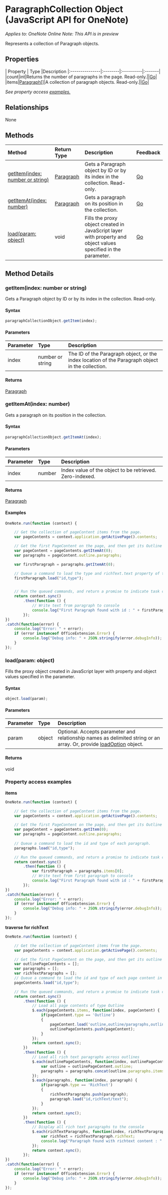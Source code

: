 # ParagraphCollection Object (JavaScript API for OneNote)

_Applies to: OneNote Online_
_Note: This API is in preview_

Represents a collection of Paragraph objects.

## Properties

| Property	   | Type	|Description
|:---------------|:--------|:----------|:-------|
|count|int|Returns the number of paragraphs in the page. Read-only.||[Go](https://github.com/OfficeDev/office-js-docs/issues/new?title=OneNote-paragraphCollection-count)|
|items|[Paragraph[]](paragraph.md)|A collection of paragraph objects. Read-only.||[Go](https://github.com/OfficeDev/office-js-docs/issues/new?title=OneNote-paragraphCollection-items)|

_See property access [examples.](#property-access-examples)_

## Relationships
None


## Methods

| Method		   | Return Type	|Description| Feedback|
|:---------------|:--------|:----------|:-------|
|[getItem(index: number or string)](#getitemindex-number-or-string)|[Paragraph](paragraph.md)|Gets a Paragraph object by ID or by its index in the collection. Read-only.|[Go](https://github.com/OfficeDev/office-js-docs/issues/new?title=OneNote-paragraphCollection-getItem)|
|[getItemAt(index: number)](#getitematindex-number)|[Paragraph](paragraph.md)|Gets a paragraph on its position in the collection.|[Go](https://github.com/OfficeDev/office-js-docs/issues/new?title=OneNote-paragraphCollection-getItemAt)|
|[load(param: object)](#loadparam-object)|void|Fills the proxy object created in JavaScript layer with property and object values specified in the parameter.|[Go](https://github.com/OfficeDev/office-js-docs/issues/new?title=OneNote-paragraphCollection-load)|

## Method Details


### getItem(index: number or string)
Gets a Paragraph object by ID or by its index in the collection. Read-only.

#### Syntax
```js
paragraphCollectionObject.getItem(index);
```

#### Parameters
| Parameter	   | Type	|Description|
|:---------------|:--------|:----------|
|index|number or string|The ID of the Paragraph object, or the index location of the Paragraph object in the collection.|

#### Returns
[Paragraph](paragraph.md)

### getItemAt(index: number)
Gets a paragraph on its position in the collection.

#### Syntax
```js
paragraphCollectionObject.getItemAt(index);
```

#### Parameters
| Parameter	   | Type	|Description|
|:---------------|:--------|:----------|
|index|number|Index value of the object to be retrieved. Zero-indexed.|

#### Returns
[Paragraph](paragraph.md)

#### Examples
```js
OneNote.run(function (context) {

	// Get the collection of pageContent items from the page.
	var pageContents = context.application.getActivePage().contents;

	// Get the first PageContent on the page, and then get its Outline's first paragraph.
	var pageContent = pageContents.getItemAt(0);
	var paragraphs = pageContent.outline.paragraphs;

	var firstParagraph = paragraphs.getItemAt(0);

	// Queue a command to load the type and richText.text property of this paragraph.
	firstParagraph.load("id,type");


	// Run the queued commands, and return a promise to indicate task completion.
	return context.sync()
		.then(function () {
			// Write text from paragraph to console
			console.log("First Paragraph found with id : " + firstParagraph.id + " and type " + firstParagraph.type);
		});
})
.catch(function(error) {
	console.log("Error: " + error);
	if (error instanceof OfficeExtension.Error) {
		console.log("Debug info: " + JSON.stringify(error.debugInfo));
	}
}); 
```
### load(param: object)
Fills the proxy object created in JavaScript layer with property and object values specified in the parameter.

#### Syntax
```js
object.load(param);
```

#### Parameters
| Parameter	   | Type	|Description|
|:---------------|:--------|:----------|
|param|object|Optional. Accepts parameter and relationship names as delimited string or an array. Or, provide [loadOption](loadoption.md) object.|

#### Returns
void
### Property access examples

**items**
```js
OneNote.run(function (context) {

    // Get the collection of pageContent items from the page.
    var pageContents = context.application.getActivePage().contents;

    // Get the first PageContent on the page, and then get its Outline's first paragraph.
    var pageContent = pageContents.getItem(0);
    var paragraphs = pageContent.outline.paragraphs;
	
    // Queue a command to load the id and type of each paragraph.
    paragraphs.load("id,type");

    // Run the queued commands, and return a promise to indicate task completion.
    return context.sync()
        .then(function () {
			var firstParagraph = paragraphs.items[0];
            // Write text from first paragraph to console
			console.log("First Paragraph found with id : " + firstParagraph.id + " and type " + firstParagraph.type);
        });
})
.catch(function(error) {
	console.log("Error: " + error);
	if (error instanceof OfficeExtension.Error) {
		console.log("Debug info: " + JSON.stringify(error.debugInfo));
	}
});
```

**traverse for richText**
```js
OneNote.run(function (context) {

    // Get the collection of pageContent items from the page.
    var pageContents = context.application.getActivePage().contents;

    // Get the first PageContent on the page, and then get its outline's paragraphs.
    var outlinePageContents = [];
    var paragraphs = [];
	var richTextParagraphs = [];
    // Queue a command to load the id and type of each page content in the outline.
    pageContents.load("id,type");

    // Run the queued commands, and return a promise to indicate task completion.
    return context.sync()
        .then(function () {
			// Load all page contents of type Outline
			$.each(pageContents.items, function(index, pageContent) {
				if(pageContent.type == 'Outline')
				{
					pageContent.load('outline,outline/paragraphs,outline/paragraphs/type');
					outlinePageContents.push(pageContent);
				}
            });
			return context.sync();
		})
		.then(function () {
			// Load all rich text paragraphs across outlines
			$.each(outlinePageContents, function(index, outlinePageContent) {
				var outline = outlinePageContent.outline;
				paragraphs = paragraphs.concat(outline.paragraphs.items);
            });
			$.each(paragraphs, function(index, paragraph) {
				if(paragraph.type == 'RichText')
				{
					richTextParagraphs.push(paragraph);
					paragraph.load("id,richText/text");
				}
			});
			return context.sync();
		})
		.then(function () {
			// Display all rich text paragraphs to the console
			$.each(richTextParagraphs, function(index, richTextParagraph) {
				var richText = richTextParagraph.richText;
				console.log("Paragraph found with richtext content : " + richText.text + " and richtext id : " + richText.id);
            });
			return context.sync();
		});
})
.catch(function(error) {
	console.log("Error: " + error);
	if (error instanceof OfficeExtension.Error) {
		console.log("Debug info: " + JSON.stringify(error.debugInfo));
	}
});
```


